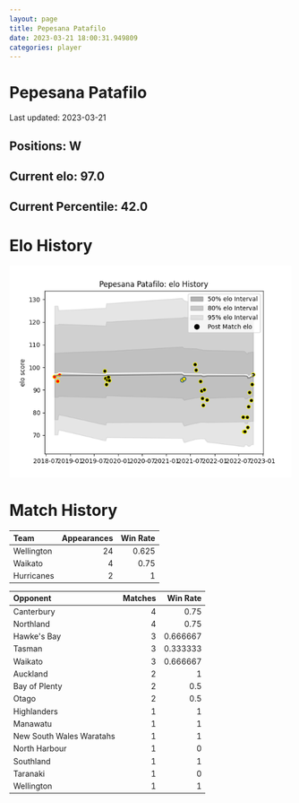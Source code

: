 ```yaml
---  
layout: page  
title: Pepesana Patafilo  
date: 2023-03-21 18:00:31.949809  
categories: player  
---
```

# Pepesana Patafilo


Last updated: 2023-03-21
## Positions: W

## Current elo: 97.0

## Current Percentile: 42.0

# Elo History


![elo history](history_PepesanaPatafilo.png)
# Match History


| Team       |   Appearances |   Win Rate |
|:-----------|--------------:|-----------:|
| Wellington |            24 |      0.625 |
| Waikato    |             4 |      0.75  |
| Hurricanes |             2 |      1     |

| Opponent                 |   Matches |   Win Rate |
|:-------------------------|----------:|-----------:|
| Canterbury               |         4 |   0.75     |
| Northland                |         4 |   0.75     |
| Hawke's Bay              |         3 |   0.666667 |
| Tasman                   |         3 |   0.333333 |
| Waikato                  |         3 |   0.666667 |
| Auckland                 |         2 |   1        |
| Bay of Plenty            |         2 |   0.5      |
| Otago                    |         2 |   0.5      |
| Highlanders              |         1 |   1        |
| Manawatu                 |         1 |   1        |
| New South Wales Waratahs |         1 |   1        |
| North Harbour            |         1 |   0        |
| Southland                |         1 |   1        |
| Taranaki                 |         1 |   0        |
| Wellington               |         1 |   1        |